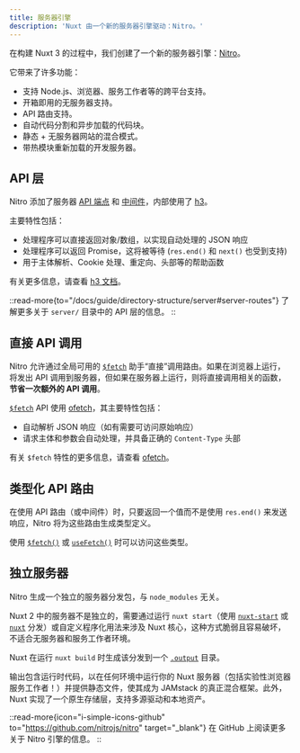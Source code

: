```yaml
---
title: 服务器引擎
description: 'Nuxt 由一个新的服务器引擎驱动：Nitro。'
---
```


在构建 Nuxt 3 的过程中，我们创建了一个新的服务器引擎：[Nitro](https://nitro.unjs.io)。

它带来了许多功能：

- 支持 Node.js、浏览器、服务工作者等的跨平台支持。
- 开箱即用的无服务器支持。
- API 路由支持。
- 自动代码分割和异步加载的代码块。
- 静态 + 无服务器网站的混合模式。
- 带热模块重新加载的开发服务器。

## API 层

Nitro 添加了服务器 [API 端点](/docs/guide/directory-structure/server#api-routes) 和 [中间件](/docs/guide/directory-structure/server#server-middleware)，内部使用了 [h3](https://github.com/unjs/h3)。

主要特性包括：

- 处理程序可以直接返回对象/数组，以实现自动处理的 JSON 响应
- 处理程序可以返回 Promise，这将被等待 (`res.end()` 和 `next()` 也受到支持)
- 用于主体解析、Cookie 处理、重定向、头部等的帮助函数

有关更多信息，请查看 [h3 文档](https://github.com/unjs/h3)。

::read-more{to="/docs/guide/directory-structure/server#server-routes"}
了解更多关于 `server/` 目录中的 API 层的信息。
::

## 直接 API 调用

Nitro 允许通过全局可用的 [`$fetch`](/docs/api/utils/dollarfetch) 助手“直接”调用路由。如果在浏览器上运行，将发出 API 调用到服务器，但如果在服务器上运行，则将直接调用相关的函数，**节省一次额外的 API 调用**。

[`$fetch`](/docs/api/utils/dollarfetch) API 使用 [ofetch](https://github.com/unjs/ofetch)，其主要特性包括：

- 自动解析 JSON 响应（如有需要可访问原始响应）
- 请求主体和参数会自动处理，并具备正确的 `Content-Type` 头部

有关 `$fetch` 特性的更多信息，请查看 [ofetch](https://github.com/unjs/ofetch)。

## 类型化 API 路由

在使用 API 路由（或中间件）时，只要返回一个值而不是使用 `res.end()` 来发送响应，Nitro 将为这些路由生成类型定义。

使用 [`$fetch()`](/docs/api/utils/dollarfetch) 或 [`useFetch()`](/docs/api/composables/use-fetch) 时可以访问这些类型。

## 独立服务器

Nitro 生成一个独立的服务器分发包，与 `node_modules` 无关。

Nuxt 2 中的服务器不是独立的，需要通过运行 `nuxt start`（使用 [`nuxt-start`](https://www.npmjs.com/package/nuxt-start) 或 [`nuxt`](https://www.npmjs.com/package/nuxt) 分发）或自定义程序化用法来涉及 Nuxt 核心，这种方式脆弱且容易破坏，不适合无服务器和服务工作者环境。

Nuxt 在运行 `nuxt build` 时生成该分发到一个 [`.output`](/docs/guide/directory-structure/output) 目录。

输出包含运行时代码，以在任何环境中运行你的 Nuxt 服务器（包括实验性浏览器服务工作者！）并提供静态文件，使其成为 JAMstack 的真正混合框架。此外，Nuxt 实现了一个原生存储层，支持多源驱动和本地资产。

::read-more{icon="i-simple-icons-github" to="https://github.com/nitrojs/nitro" target="_blank"}
在 GitHub 上阅读更多关于 Nitro 引擎的信息。
::